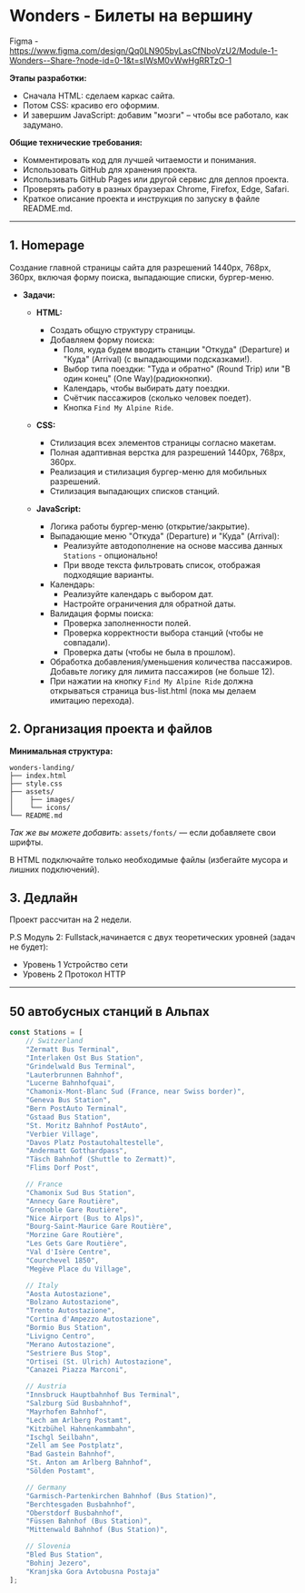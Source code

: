 # Wonders - Билеты на вершину

Figma - https://www.figma.com/design/Qq0LN905byLasCfNboVzU2/Module-1-Wonders--Share-?node-id=0-1&t=sIWsM0vWwHgRRTzO-1


**Этапы разработки:**

*	Сначала HTML: сделаем каркас сайта.
*	Потом CSS: красиво его оформим.
*	И завершим JavaScript: добавим "мозги" – чтобы все работало, как задумано.


**Общие технические требования:**

*   Комментировать код для лучшей читаемости и понимания.
*   Использовать GitHub для хранения проекта.
*   Использивать GitHub Pages или другой сервис для деплоя проекта.
*   Проверять работу в разных браузерах Chrome, Firefox, Edge, Safari.
*   Краткое описание проекта и инструкция по запуску в файле README.md.


---------------

## 1. Homepage

Создание главной страницы сайта для разрешений 1440px, 768px, 360px, включая форму поиска, выпадающие списки, бургер-меню.

*   **Задачи:**

    *   **HTML:**
        *   Создать общую структуру страницы.
        *   Добавляем форму поиска:
            *   Поля, куда будем вводить станции "Откуда" (Departure) и "Куда" (Arrival) (с выпадающими подсказками!).
            *   Выбор типа поездки: "Туда и обратно" (Round Trip) или "В один конец" (One Way)(радиокнопки).
            *   Календарь, чтобы выбирать дату поездки.
            *   Счётчик пассажиров (сколько человек поедет).
            *   Кнопка `Find My Alpine Ride`.

    *   **CSS:**
        *   Стилизация всех элементов страницы согласно макетам.
        *   Полная адаптивная верстка для разрешений 1440px, 768px, 360px.
        *   Реализация и стилизация бургер-меню для мобильных разрешений.
        *   Стилизация выпадающих списков станций.

    *   **JavaScript:**
        *   Логика работы бургер-меню (открытие/закрытие).
        *   Выпадающие меню "Откуда" (Departure) и "Куда" (Arrival):
            * Реализуйте автодополнение на основе массива данных `Stations` - опционально!
            * При вводе текста фильтровать список, отображая подходящие варианты.
        *	Календарь:
            * Реализуйте календарь с выбором дат.
            * Настройте ограничения для обратной даты.
        *   Валидация формы поиска:
            *   Проверка заполненности полей.
            *   Проверка корректности выбора станций (чтобы не совпадали).
            *   Проверка даты (чтобы не была в прошлом).
        *   Обработка добавления/уменьшения количества пассажиров. Добавьте логику для лимита пассажиров (не больше 12).
        *   При нажатии на кнопку `Find My Alpine Ride` должна открываться страница bus-list.html (пока мы делаем имитацию перехода).

## 2. **Организация проекта и файлов**

**Минимальная структура:**

```
wonders-landing/
├── index.html
├── style.css
├── assets/
│    ├── images/
│    └── icons/
└── README.md
```

*Так же вы можете добавить*: `assets/fonts/` — если добавляете свои шрифты.

В HTML подключайте только необходимые файлы (избегайте мусора и лишних подключений).

## 3. **Дедлайн**

Проект рассчитан на 2 недели.

P.S Модуль 2: Fullstack,начинается с двух теоретических уровней (задач не будет):
- Уровень 1 Устройство сети
- Уровень 2 Протокол HTTP

---------------

## 50 автобусных станций в Альпах

```javascript 
const Stations = [
    // Switzerland
    "Zermatt Bus Terminal",
    "Interlaken Ost Bus Station",
    "Grindelwald Bus Terminal",
    "Lauterbrunnen Bahnhof",
    "Lucerne Bahnhofquai",
    "Chamonix-Mont-Blanc Sud (France, near Swiss border)",
    "Geneva Bus Station",
    "Bern PostAuto Terminal",
    "Gstaad Bus Station",
    "St. Moritz Bahnhof PostAuto",
    "Verbier Village",
    "Davos Platz Postautohaltestelle",
    "Andermatt Gotthardpass",
    "Täsch Bahnhof (Shuttle to Zermatt)",
    "Flims Dorf Post",

    // France
    "Chamonix Sud Bus Station",
    "Annecy Gare Routière",
    "Grenoble Gare Routière",
    "Nice Airport (Bus to Alps)",
    "Bourg-Saint-Maurice Gare Routière",
    "Morzine Gare Routière",
    "Les Gets Gare Routière",
    "Val d'Isère Centre",
    "Courchevel 1850",
    "Megève Place du Village",

    // Italy
    "Aosta Autostazione",
    "Bolzano Autostazione",
    "Trento Autostazione",
    "Cortina d'Ampezzo Autostazione",
    "Bormio Bus Station",
    "Livigno Centro",
    "Merano Autostazione",
    "Sestriere Bus Stop",
    "Ortisei (St. Ulrich) Autostazione",
    "Canazei Piazza Marconi",

    // Austria
    "Innsbruck Hauptbahnhof Bus Terminal",
    "Salzburg Süd Busbahnhof",
    "Mayrhofen Bahnhof",
    "Lech am Arlberg Postamt",
    "Kitzbühel Hahnenkammbahn",
    "Ischgl Seilbahn",
    "Zell am See Postplatz",
    "Bad Gastein Bahnhof",
    "St. Anton am Arlberg Bahnhof",
    "Sölden Postamt",

    // Germany
    "Garmisch-Partenkirchen Bahnhof (Bus Station)",
    "Berchtesgaden Busbahnhof",
    "Oberstdorf Busbahnhof",
    "Füssen Bahnhof (Bus Station)",
    "Mittenwald Bahnhof (Bus Station)",

    // Slovenia
    "Bled Bus Station",
    "Bohinj Jezero",
    "Kranjska Gora Avtobusna Postaja"
];
```